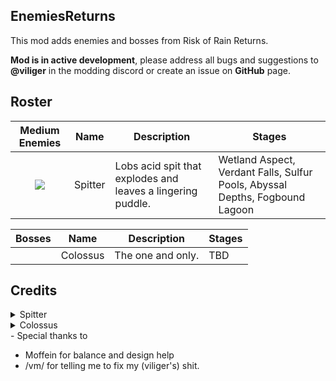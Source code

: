 ## EnemiesReturns

This mod adds enemies and bosses from Risk of Rain Returns.

**Mod is in active development**, please address all bugs and suggestions to **@viliger** in the modding discord or create an issue on **GitHub** page.

## Roster

| Medium Enemies | Name | Description | Stages |
|:--:|:--:|--|--|
| ![](https://raw.githubusercontent.com/viliger2/RoR2_EnemiesReturns/main/EnemiesReturnsUnity/Assets/Enemies/Spitter/texSpitterIcon.png) | Spitter | Lobs acid spit that  explodes and leaves a lingering puddle. | Wetland Aspect, Verdant Falls, Sulfur Pools, Abyssal Depths, Fogbound Lagoon |

| Bosses  | Name | Description | Stages |
|:--:|:--:|--|--|
|  | Colossus | The one and only. | TBD |

## Credits
<details>
<summary>Spitter</summary>

* Model by Jinazler
* Rigging and animation by Sentinel 
* Code by viliger
* Majority of sounds come from RoR and RoRR
</details>

<details>
<summary>Colossus</summary>

* Model by Jinazler
* Rigging and animation by Sentinel 
* Code by viliger
* Help with AI pathfinding by DestroyedClone
* Additional sound design by rob
* Majority of sounds come from RoR, RoRR and WoW
* Laser charge sound - https://pixabay.com/sound-effects/charged-laser-7125/
</details>
- Special thanks to 

* Moffein for balance and design help
* /vm/ for telling me to fix my (viliger's) shit.